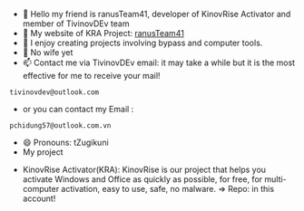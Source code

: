 - 👋 Hello my friend is ranusTeam41, developer of KinovRise Activator and member of TivinovDEv team
- 👋 My website of KRA Project: [ranusTeam41](https://ranusteam41.github.io/ranusteam.github.io)
- 👀 I enjoy creating projects involving bypass and computer tools.
- 💞️ No wife yet
- 📫 Contact me via TivinovDEv email: it may take a while but it is the most effective for me to receive your mail!
```
tivinovdev@outlook.com
```
- or you can contact my Email :
```
pchidung57@outlook.com.vn
```
- 😄 Pronouns: tZugikuni
- My project 
+ KinovRise Activator(KRA): KinovRise is our project that helps you activate Windows and Office as quickly as possible, for free, for multi-computer activation, easy to use, safe, no malware.
=> Repo: in this account!
